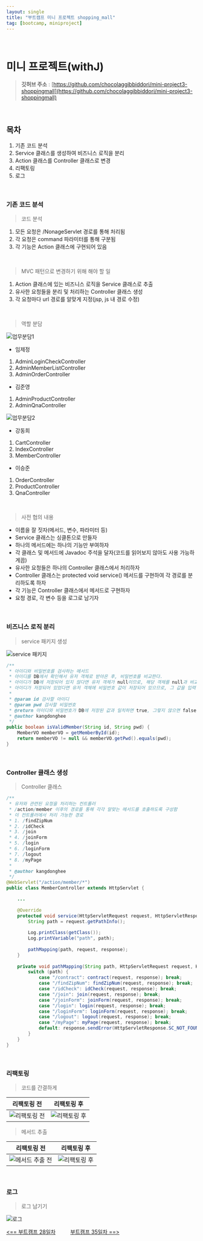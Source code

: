 ```yaml
---
layout: single
title: "부트캠프 미니 프로젝트 shopping_mall"
tag: [bootcamp, miniproject]
---
```


<br>

# 미니 프로젝트(withJ)

> **깃허브 주소** : [https://github.com/chocolaggibbiddori/mini-project3-shoppingmall](https://github.com/chocolaggibbiddori/mini-project3-shoppingmall)

<br>

## 목차

1. 기존 코드 분석
2. Service 클래스를 생성하여 비즈니스 로직을 분리
3. Action 클래스를 Controller 클래스로 변경
4. 리팩토링
5. 로그

<br>

### 기존 코드 분석

> 코드 분석

1. 모든 요청은 /NonageServlet 경로를 통해 처리됨
2. 각 요청은 command 파라미터를 통해 구분됨
3. 각 기능은 Action 클래스에 구현되어 있음

<br>

> MVC 패턴으로 변경하기 위해 해야 할 일

1. Action 클래스에 있는 비즈니스 로직을 Service 클래스로 추출
2. 유사한 요청들을 분리 및 처리하는 Controller 클래스 생성
3. 각 요청마다 url 경로를 알맞게 지정(jsp, js 내 경로 수정)

<br>

> 역할 분담

![업무분담1](../../../images/shoppingmall/업무분담1.png)

- 임제정

1. AdminLoginCheckController
2. AdminMemberListController
3. AdminOrderController

- 김준영

1. AdminProductController
2. AdminQnaController

![업무분담2](../../../images/shoppingmall/업무분담2.png)

- 강동희

1. CartController
2. IndexController
3. MemberController

- 이승준

1. OrderController
2. ProductController
3. QnaController

<br>

> 사전 협의 내용

- 이름을 잘 짓자(메서드, 변수, 파라미터 등)
- Service 클래스는 싱클톤으로 만들자
- 하나의 메서드에는 하나의 기능만 부여하자
- 각 클래스 및 메서드에 Javadoc 주석을 달자(코드를 읽어보지 않아도 사용 가능하게끔)
- 유사한 요청들은 하나의 Controller 클래스에서 처리하자
- Controller 클래스는 protected void service() 메서드를 구현하여 각 경로를 분리하도록 하자
- 각 기능은 Controller 클래스에서 메서드로 구현하자
- 요청 경로, 각 변수 등을 로그로 남기자

<br>

### 비즈니스 로직 분리

> service 패키지 생성

![service 패키지](../../../images/shoppingmall/service%20패키지.png)

```java
/**
 * 아이디와 비밀번호를 검사하는 메서드
 * 아이디를 DB에서 확인해서 유저 객체로 받아온 후, 비밀번호를 비교한다.
 * 아이디가 DB에 저장되어 있지 않다면 유저 객체가 null이므로, 해당 객체를 null과 비교해서 아이디의 존재를 확인한다.
 * 아이디가 저장되어 있었다면 유저 객체에 비밀번호 값이 저장되어 있으므로, 그 값을 입력 받은 비밀번호와 비교한다.
 *
 * @param id 검사할 아이디
 * @param pwd 검사할 비밀번호
 * @return 아이디와 비밀번호가 DB에 저장된 값과 일치하면 true, 그렇지 않으면 false를 반환
 * @author kangdonghee
 */
public boolean isValidMember(String id, String pwd) {
    MemberVO memberVO = getMemberById(id);
    return memberVO != null && memberVO.getPwd().equals(pwd);
}
```

<br>

### Controller 클래스 생성

> Controller 클래스

```java
/**
 * 유저와 관련된 요청을 처리하는 컨트롤러
 * /action/member 이후의 경로를 통해 각각 알맞는 메서드를 호출하도록 구성함
 * 이 컨트롤러에서 처리 가능한 경로
 * 1. /findZipNum
 * 2. /idCheck
 * 3. /join
 * 4. /joinForm
 * 5. /login
 * 6. /loginForm
 * 7. /logout
 * 8. /myPage
 *
 * @author kangdonghee
 */
@WebServlet("/action/member/*")
public class MemberController extends HttpServlet {

    ...
    
    @Override
    protected void service(HttpServletRequest request, HttpServletResponse response) throws ServletException, IOException {
        String path = request.getPathInfo();
    
        Log.printClass(getClass());
        Log.printVariable("path", path);
    
        pathMapping(path, request, response);
    }
    
    private void pathMapping(String path, HttpServletRequest request, HttpServletResponse response) throws ServletException, IOException {
        switch (path) {
            case "/contract": contract(request, response); break;
            case "/findZipNum": findZipNum(request, response); break;
            case "/idCheck": idCheck(request, response); break;
            case "/join": join(request, response); break;
            case "/joinForm": joinForm(request, response); break;
            case "/login": login(request, response); break;
            case "/loginForm": loginForm(request, response); break;
            case "/logout": logout(request, response); break;
            case "/myPage": myPage(request, response); break;
            default: response.sendError(HttpServletResponse.SC_NOT_FOUND);
        }
    }
}
```

<br>

### 리팩토링

> 코드를 간결하게

|               리팩토링 전               |리팩토링 후|
|:----------------------------------:|:---:|
|![리팩토링 전](../../../images/shoppingmall/리팩토링%20전.png)|![리팩토링 후](../../../images/shoppingmall/리팩토링%20후.png)|

> 메서드 추출

|                   리팩토링 전                   |                  리팩토링 후                  |
|:------------------------------------------:|:----------------------------------------:|
| ![메서드 추출 전](../../../images/shoppingmall/메서드%20추출%20전.png) | ![리팩토링 후](../../../images/shoppingmall/메서드%20추출%20후.png) |

<br>

### 로그

> 로그 남기기

![로그](../../../images/shoppingmall/로그.png)

[<== 부트캠프 28일차](/bootcamp-day28) &nbsp;&nbsp;&nbsp;&nbsp;&nbsp;&nbsp;&nbsp;&nbsp; [부트캠프 35일차 ==>](/bootcamp-day35)
